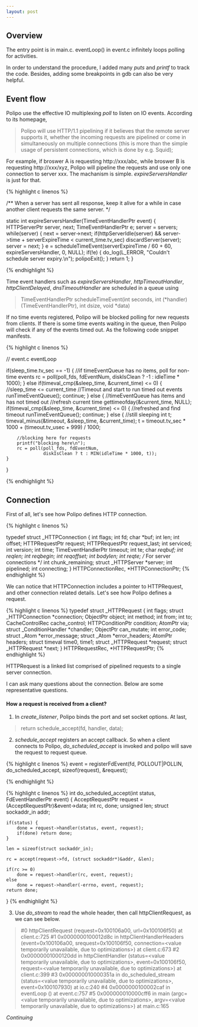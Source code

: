 ```yaml
---
layout: post
---
```


## Overview

The entry point is in main.c. eventLoop() in event.c infinitely loops polling for activities.

In order to understand the procedure, I added many *puts* and *printf* to track the code. Besides, adding some breakpoints in gdb can also be very helpful.


## Event flow

Polipo use the effective IO multiplexing *poll* to listen on IO events. According to its homepage,

> Polipo will use HTTP/1.1 pipelining if it believes that the remote server supports it, whether the incoming requests are pipelined or come in simultaneously on multiple connections (this is more than the simple usage of persistent connections, which is done by e.g. Squid);

For example, if broswer A is requesting http://xxx/abc, while broswer B is requesting http://xxx/xyz, Polipo will pipeline the requests and use only one connection to server xxx. The machanism is simple. *expireServersHandler* is just for that.

{% highlight c linenos %}

/**
When a server has sent all response, keep it alive for a while in case another client requests the same server.
*/

static int
expireServersHandler(TimeEventHandlerPtr event)
{
    HTTPServerPtr server, next;
    TimeEventHandlerPtr e;
    server = servers;
    while(server) {
        next = server->next;
        if(httpServerIdle(server) &&
           server->time + serverExpireTime < current_time.tv_sec)
            discardServer(server);
        server = next;
    }
    e = scheduleTimeEvent(serverExpireTime / 60 + 60, 
                          expireServersHandler, 0, NULL);
    if(!e) {
        do_log(L_ERROR, "Couldn't schedule server expiry.\n");
        polipoExit();
    }
    return 1;
}

{% endhighlight %}


Time event handlers such as *expireServersHandler*, *httpTimeoutHandler*, *httpClientDelayed*, *dnsTimeoutHandler* are scheduled in a queue using

> TimeEventHandlerPtr
> scheduleTimeEvent(int seconds,
>                  int (*handler)(TimeEventHandlerPtr), int dsize, void *data)

If no time events registered, Polipo will be blocked polling for new requests from clients. If there is some time events waiting in the queue, then Polipo will check if any of the events timed out. As the following code snippet manifests.

{% highlight c linenos %}

// event.c eventLoop

if(sleep_time.tv_sec == -1) {
  //if timeEventQueue has no items, poll for non-time events
    rc = poll(poll_fds, fdEventNum, 
              diskIsClean ? -1 : idleTime * 1000);
} else if(timeval_cmp(&sleep_time, &current_time) <= 0) {
  //sleep_time <= current_time
  //Timeout and start to run timed out events
    runTimeEventQueue();
    continue;
} else {
  //timeEventQueue has items and has not timed out
  //refresh current time
    gettimeofday(&current_time, NULL);
    if(timeval_cmp(&sleep_time, &current_time) <= 0) {
	  //refreshed and find timeout
        runTimeEventQueue();
        continue;
    } else {
	  //still sleeping
        int t;
        timeval_minus(&timeout, &sleep_time, &current_time);
        t = timeout.tv_sec * 1000 + (timeout.tv_usec + 999) / 1000;

		//blocking here for requests
		printf("blocking here\n");
        rc = poll(poll_fds, fdEventNum,
                  diskIsClean ? t : MIN(idleTime * 1000, t));
    }
}

{% endhighlight %}

## Connection

First of all, let's see how Polipo defines HTTP connection.

{% highlight c linenos %}

typedef struct _HTTPConnection {
    int flags;
    int fd;
    char *buf;
    int len;
    int offset;
    HTTPRequestPtr request;
    HTTPRequestPtr request_last;
    int serviced;
    int version;
    int time;
    TimeEventHandlerPtr timeout;
    int te;
    char *reqbuf;
    int reqlen;
    int reqbegin;
    int reqoffset;
    int bodylen;
    int reqte;
    /* For server connections */
    int chunk_remaining;
    struct _HTTPServer *server;
    int pipelined;
    int connecting;
} HTTPConnectionRec, *HTTPConnectionPtr;
{% endhighlight %}

We can notice that HTTPConnection includes a pointer to HTTPRequest, and other connection related details. Let's see how Polipo defines a request.

{% highlight c linenos %}
typedef struct _HTTPRequest {
    int flags;
    struct _HTTPConnection *connection;
    ObjectPtr object;
    int method;
    int from;
    int to;
    CacheControlRec cache_control;
    HTTPConditionPtr condition;
    AtomPtr via;
    struct _ConditionHandler *chandler;
    ObjectPtr can_mutate;
    int error_code;
    struct _Atom *error_message;
    struct _Atom *error_headers;
    AtomPtr headers;
    struct timeval time0, time1;
    struct _HTTPRequest *request;
    struct _HTTPRequest *next;
} HTTPRequestRec, *HTTPRequestPtr;
{% endhighlight %}

HTTPRequest is a linked list comprised of pipelined requests to a single server connection.

I can ask many questions about the connection. Below are some representative questions.

#### How a request is received from a client?

1. In *create_listener*, Polipo binds the port and set socket options. At last,
>    return schedule_accept(fd, handler, data);

2. *schedule_accept* registers an accept callback. So when a client connects to Polipo, *do_scheduled_accept* is invoked and polipo will save the request to request queue.

{% highlight c linenos %}
  event = registerFdEvent(fd, POLLOUT|POLLIN, 
                            do_scheduled_accept, sizeof(request), &request);

{% endhighlight %}

{% highlight c linenos %}
int
do_scheduled_accept(int status, FdEventHandlerPtr event)
{
    AcceptRequestPtr request = (AcceptRequestPtr)&event->data;
    int rc, done;
    unsigned len;
    struct sockaddr_in addr;

    if(status) {
        done = request->handler(status, event, request);
        if(done) return done;
    }

    len = sizeof(struct sockaddr_in);

    rc = accept(request->fd, (struct sockaddr*)&addr, &len);

    if(rc >= 0)
        done = request->handler(rc, event, request);
    else
        done = request->handler(-errno, event, request);
    return done;
}
{% endhighlight %}

3. Use *do_stream* to read the whole header, then call httpClientRequest, as we can see below.

> #0  httpClientRequest (request=0x100106a00, url=0x100106f50) at client.c:725
> #1  0x0000000100012d8c in httpClientHandlerHeaders (event=0x100106a00, srequest=0x100106f50, connection=<value temporarily unavailable, due to optimizations>) at client.c:673
> #2  0x00000001000120dd in httpClientHandler (status=<value temporarily unavailable, due to optimizations>, event=0x100106f50, request=<value temporarily unavailable, due to optimizations>) at client.c:399
> #3  0x000000010000351a in do_scheduled_stream (status=<value temporarily unavailable, due to optimizations>, event=0x100107930) at io.c:240
> #4  0x0000000100002caf in eventLoop () at event.c:757
> #5  0x000000010000cff6 in main (argc=<value temporarily unavailable, due to optimizations>, argv=<value temporarily unavailable, due to optimizations>) at main.c:165


*Continuing*
